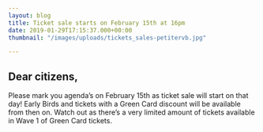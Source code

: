 ```yaml
---
layout: blog
title: Ticket sale starts on February 15th at 16pm
date: 2019-01-29T17:15:37.000+00:00
thumbnail: "/images/uploads/tickets_sales-petitervb.jpg"

---
```

## Dear citizens,

Please mark you agenda’s on February 15th as ticket sale will start on that day! Early Birds and tickets with a Green Card discount will be available from then on. Watch out as there’s a very limited amount of tickets available in Wave 1 of Green Card tickets.